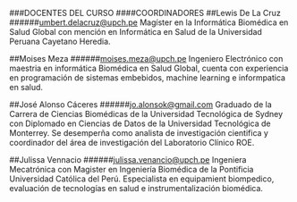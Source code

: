 
###DOCENTES DEL CURSO
####COORDINADORES
##Lewis De La Cruz
######umbert.delacruz@upch.pe
Magíster en la Informática Biomédica en Salud Global con mención en Informática en Salud de la 
Universidad Peruana Cayetano Heredia.

##Moises Meza
######moises.meza@upch.pe
Ingeniero Electrónico con maestria en informática Biomédica en Salud Global, cuenta con experiencia 
en programación de sistemas embebidos, machine learning e informpatica en salud.

##José Alonso Cáceres
######jo.alonsok@gmail.com
Graduado de la Carrera de Ciencias Biomédicas de la Universidad Tecnológica de Sydney con Diplomado 
en Ciencias de Datos de la Universidad Tecnológica de Monterrey. Se desemperña como analista de investigación 
cientifica y coordinador del área de investigación del Laboratorio Clínico ROE.

##Julissa Vennacio
######julissa.venancio@upch.pe
Ingeniera Mecatrónica con Magister en Ingeniería Biomédica de la Pontificia Universidad 
Católica del Perú. Especialista en equipamient biompedico, evaluación de tecnologías 
en salud e instrumentalización biomédica.
